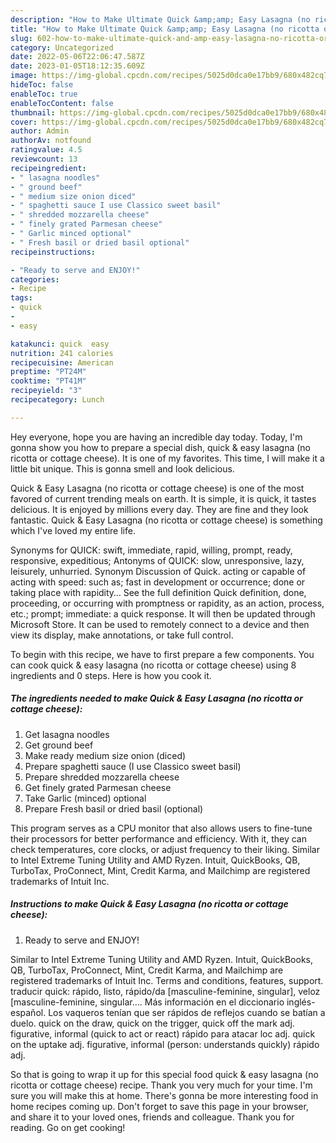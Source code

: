 ```yaml
---
description: "How to Make Ultimate Quick &amp;amp; Easy Lasagna (no ricotta or cottage cheese)"
title: "How to Make Ultimate Quick &amp;amp; Easy Lasagna (no ricotta or cottage cheese)"
slug: 602-how-to-make-ultimate-quick-and-amp-easy-lasagna-no-ricotta-or-cottage-cheese
category: Uncategorized
date: 2022-05-06T22:06:47.587Z
date: 2023-01-05T18:12:35.609Z
image: https://img-global.cpcdn.com/recipes/5025d0dca0e17bb9/680x482cq70/quick-easy-lasagna-no-ricotta-or-cottage-cheese-recipe-main-photo.jpg
hideToc: false
enableToc: true
enableTocContent: false
thumbnail: https://img-global.cpcdn.com/recipes/5025d0dca0e17bb9/680x482cq70/quick-easy-lasagna-no-ricotta-or-cottage-cheese-recipe-main-photo.jpg
cover: https://img-global.cpcdn.com/recipes/5025d0dca0e17bb9/680x482cq70/quick-easy-lasagna-no-ricotta-or-cottage-cheese-recipe-main-photo.jpg
author: Admin
authorAv: notfound
ratingvalue: 4.5
reviewcount: 13
recipeingredient:
- " lasagna noodles"
- " ground beef"
- " medium size onion diced"
- " spaghetti sauce I use Classico sweet basil"
- " shredded mozzarella cheese"
- " finely grated Parmesan cheese"
- " Garlic minced optional"
- " Fresh basil or dried basil optional"
recipeinstructions:

- "Ready to serve and ENJOY!"
categories:
- Recipe
tags:
- quick
- 
- easy

katakunci: quick  easy 
nutrition: 241 calories
recipecuisine: American
preptime: "PT24M"
cooktime: "PT41M"
recipeyield: "3"
recipecategory: Lunch

---
```



Hey everyone, hope you are having an incredible day today. Today, I'm gonna show you how to prepare a special dish, quick &amp; easy lasagna (no ricotta or cottage cheese). It is one of my favorites. This time, I will make it a little bit unique. This is gonna smell and look delicious.

Quick &amp; Easy Lasagna (no ricotta or cottage cheese) is one of the most favored of current trending meals on earth. It is simple, it is quick, it tastes delicious. It is enjoyed by millions every day. They are fine and they look fantastic. Quick &amp; Easy Lasagna (no ricotta or cottage cheese) is something which I've loved my entire life.

Synonyms for QUICK: swift, immediate, rapid, willing, prompt, ready, responsive, expeditious; Antonyms of QUICK: slow, unresponsive, lazy, leisurely, unhurried. Synonym Discussion of Quick. acting or capable of acting with speed: such as; fast in development or occurrence; done or taking place with rapidity… See the full definition Quick definition, done, proceeding, or occurring with promptness or rapidity, as an action, process, etc.; prompt; immediate: a quick response. It will then be updated through Microsoft Store. It can be used to remotely connect to a device and then view its display, make annotations, or take full control.


To begin with this recipe, we have to first prepare a few components. You can cook quick &amp; easy lasagna (no ricotta or cottage cheese) using 8 ingredients and 0 steps. Here is how you cook it.

<!--inarticleads1-->

##### The ingredients needed to make Quick &amp; Easy Lasagna (no ricotta or cottage cheese):

1. Get  lasagna noodles
1. Get  ground beef
1. Make ready  medium size onion (diced)
1. Prepare  spaghetti sauce (I use Classico sweet basil)
1. Prepare  shredded mozzarella cheese
1. Get  finely grated Parmesan cheese
1. Take  Garlic (minced) optional
1. Prepare  Fresh basil or dried basil (optional)


This program serves as a CPU monitor that also allows users to fine-tune their processors for better performance and efficiency. With it, they can check temperatures, core clocks, or adjust frequency to their liking. Similar to Intel Extreme Tuning Utility and AMD Ryzen. Intuit, QuickBooks, QB, TurboTax, ProConnect, Mint, Credit Karma, and Mailchimp are registered trademarks of Intuit Inc. 

<!--inarticleads2-->

##### Instructions to make Quick &amp; Easy Lasagna (no ricotta or cottage cheese):


1. Ready to serve and ENJOY!

Similar to Intel Extreme Tuning Utility and AMD Ryzen. Intuit, QuickBooks, QB, TurboTax, ProConnect, Mint, Credit Karma, and Mailchimp are registered trademarks of Intuit Inc. Terms and conditions, features, support. traducir quick: rápido, listo, rápido/da [masculine-feminine, singular], veloz [masculine-feminine, singular…. Más información en el diccionario inglés-español. Los vaqueros tenían que ser rápidos de reflejos cuando se batían a duelo. quick on the draw, quick on the trigger, quick off the mark adj. figurative, informal (quick to act or react) rápido para atacar loc adj. quick on the uptake adj. figurative, informal (person: understands quickly) rápido adj. 

So that is going to wrap it up for this special food quick &amp; easy lasagna (no ricotta or cottage cheese) recipe. Thank you very much for your time. I'm sure you will make this at home. There's gonna be more interesting food in home recipes coming up. Don't forget to save this page in your browser, and share it to your loved ones, friends and colleague. Thank you for reading. Go on get cooking!
